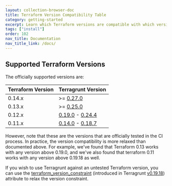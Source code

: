 ```yaml
---
layout: collection-browser-doc
title: Terraform Version Compatibility Table
category: getting-started
excerpt: Learn which Terraform versions are compatible with which versions of Terragrunt.
tags: ["install"]
order: 102
nav_title: Documentation
nav_title_link: /docs/
---
```


## Supported Terraform Versions

The officially supported versions are:

| Terraform Version | Terragrunt Version                                                                                                                                    |
|-------------------|-------------------------------------------------------------------------------------------------------------------------------------------------------|
| 0.14.x            | >= [0.27.0](https://github.com/tydomitrovich/terragrunt/releases/tag/v0.27.0)                                                                          |
| 0.13.x            | >= [0.25.0](https://github.com/tydomitrovich/terragrunt/releases/tag/v0.25.0)                                                                          |
| 0.12.x            | [0.19.0](https://github.com/tydomitrovich/terragrunt/releases/tag/v0.19.0) - [0.24.4](https://github.com/tydomitrovich/terragrunt/releases/tag/v0.24.4) |
| 0.11.x            | [0.14.0](https://github.com/tydomitrovich/terragrunt/releases/tag/v0.14.0) - [0.18.7](https://github.com/tydomitrovich/terragrunt/releases/tag/v0.18.7) |


However, note that these are the versions that are officially tested in the CI process. In practice, the version
compatibility is more relaxed than documented above. For example, we've found that Terraform 0.13 works with any version
above 0.19.0, and we've also found that terraform 0.11 works with any version above 0.19.18 as well.

If you wish to use Terragrunt against an untested Terraform version, you can use the
[terraform_version_constraint](https://terragrunt.gruntwork.io/docs/reference/config-blocks-and-attributes/#terraform_version_constraint)
(introduced in Terragrunt [v0.19.18](https://github.com/tydomitrovich/terragrunt/releases/tag/v0.19.18)) attribute to
relax the version constraint.
